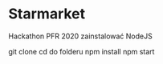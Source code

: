 # Starmarket
Hackathon PFR 2020
zainstalować NodeJS

git clone
cd do folderu
npm install
npm start
 
